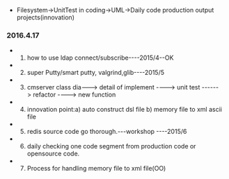 
* Filesystem->UnitTest in coding->UML->Daily code production output projects(innovation)

### 2016.4.17  
* 1. how to use ldap connect/subscribe----2015/4--OK
* 2. super Putty/smart putty, valgrind,glib----2015/5
* 3. cmserver class dia---> detail of implement ----> unit test ------> refactor ----> new function
* 4. innovation point:a) auto construct dsl file b) memory file to xml ascii file
* 5. redis source code go thorough.---workshop ----2015/6
* 6. daily checking one code segment from production code or opensource code.
* 7. Process for handling memory file to xml file(OO)
